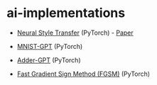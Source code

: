 # ai-implementations

- [Neural Style Transfer](https://github.com/saahithjanapati/neural-style-transfer) (PyTorch) - [Paper](https://arxiv.org/pdf/1508.06576)

- [MNIST-GPT](https://github.com/saahithjanapati/mnist-gpt) (PyTorch)

- [Adder-GPT](https://github.com/saahithjanapati/adder-gpt/tree/main) (PyTorch)

- [Fast Gradient Sign Method (FGSM)](https://github.com/saahithjanapati/fgsm) (PyTorch)  
